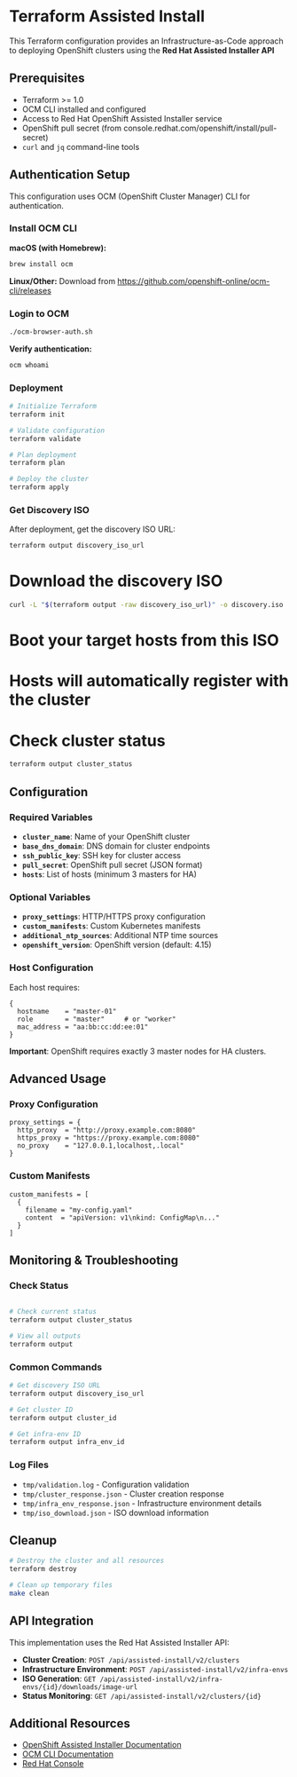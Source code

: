 # Terraform Assisted Install

This Terraform configuration provides an Infrastructure-as-Code approach to deploying OpenShift clusters using the **Red Hat Assisted Installer API** 

## Prerequisites

- Terraform >= 1.0
- OCM CLI installed and configured
- Access to Red Hat OpenShift Assisted Installer service
- OpenShift pull secret (from console.redhat.com/openshift/install/pull-secret)
- `curl` and `jq` command-line tools

## Authentication Setup

This configuration uses OCM (OpenShift Cluster Manager) CLI for authentication.

### Install OCM CLI

**macOS (with Homebrew):**
```bash
brew install ocm
```

**Linux/Other:**
Download from https://github.com/openshift-online/ocm-cli/releases

### Login to OCM
```bash
./ocm-browser-auth.sh
```
**Verify authentication:**
```bash
ocm whoami
```
### Deployment
```bash
# Initialize Terraform
terraform init

# Validate configuration
terraform validate

# Plan deployment
terraform plan

# Deploy the cluster
terraform apply
```

### Get Discovery ISO
After deployment, get the discovery ISO URL:
```bash
terraform output discovery_iso_url
```
# Download the discovery ISO
```bash
curl -L "$(terraform output -raw discovery_iso_url)" -o discovery.iso
```
# Boot your target hosts from this ISO
# Hosts will automatically register with the cluster


# Check cluster status
```bash
terraform output cluster_status
```

## Configuration

### Required Variables
- **`cluster_name`**: Name of your OpenShift cluster
- **`base_dns_domain`**: DNS domain for cluster endpoints  
- **`ssh_public_key`**: SSH key for cluster access
- **`pull_secret`**: OpenShift pull secret (JSON format)
- **`hosts`**: List of hosts (minimum 3 masters for HA)

### Optional Variables
- **`proxy_settings`**: HTTP/HTTPS proxy configuration
- **`custom_manifests`**: Custom Kubernetes manifests
- **`additional_ntp_sources`**: Additional NTP time sources
- **`openshift_version`**: OpenShift version (default: 4.15)

### Host Configuration
Each host requires:
```hcl
{
  hostname    = "master-01"
  role        = "master"     # or "worker"
  mac_address = "aa:bb:cc:dd:ee:01"
}
```

**Important**: OpenShift requires exactly 3 master nodes for HA clusters.

## Advanced Usage

### Proxy Configuration
```hcl
proxy_settings = {
  http_proxy  = "http://proxy.example.com:8080"
  https_proxy = "https://proxy.example.com:8080"
  no_proxy    = "127.0.0.1,localhost,.local"
}
```

### Custom Manifests
```hcl
custom_manifests = [
  {
    filename = "my-config.yaml"
    content  = "apiVersion: v1\nkind: ConfigMap\n..."
  }
]
```

## Monitoring & Troubleshooting
### Check Status
```bash

# Check current status
terraform output cluster_status

# View all outputs
terraform output
```

### Common Commands
```bash
# Get discovery ISO URL
terraform output discovery_iso_url

# Get cluster ID  
terraform output cluster_id

# Get infra-env ID
terraform output infra_env_id
```

### Log Files
- `tmp/validation.log` - Configuration validation
- `tmp/cluster_response.json` - Cluster creation response
- `tmp/infra_env_response.json` - Infrastructure environment details
- `tmp/iso_download.json` - ISO download information

##  Cleanup

```bash
# Destroy the cluster and all resources
terraform destroy

# Clean up temporary files
make clean
```

## API Integration

This implementation uses the Red Hat Assisted Installer API:

- **Cluster Creation**: `POST /api/assisted-install/v2/clusters`
- **Infrastructure Environment**: `POST /api/assisted-install/v2/infra-envs`
- **ISO Generation**: `GET /api/assisted-install/v2/infra-envs/{id}/downloads/image-url`
- **Status Monitoring**: `GET /api/assisted-install/v2/clusters/{id}`

## Additional Resources

- [OpenShift Assisted Installer Documentation](https://docs.openshift.com/container-platform/latest/installing/installing_on_prem_assisted/index.html)
- [OCM CLI Documentation](https://github.com/openshift-online/ocm-cli)
- [Red Hat Console](https://console.redhat.com/)
